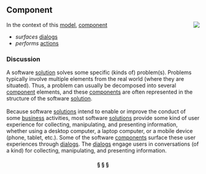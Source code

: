 ## Component

<img src="https://rawgithub.com/nikboyd/sample-domain/master/images/component.svg" align="right"/>

In the context of this [model](../README.md), [component](https://github.com/nikboyd/sample-domain/blob/master/topics/component.md)

* <i>surfaces</i> [dialogs](https://github.com/nikboyd/sample-domain/blob/master/topics/dialog.md)
* <i>performs</i> [actions](https://github.com/nikboyd/sample-domain/blob/master/topics/action.md)

### Discussion

A software [solution](https://github.com/nikboyd/sample-domain/blob/master/topics/solution.md) solves some specific (kinds of) problem(s).
Problems typically involve multiple elements from the real world (where they are situated).
Thus, a problem can usually be decomposed into several [component](https://github.com/nikboyd/sample-domain/blob/master/topics/component.md) elements, and these [components](https://github.com/nikboyd/sample-domain/blob/master/topics/component.md)
are often represented in the structure of the software [solution](https://github.com/nikboyd/sample-domain/blob/master/topics/solution.md).<br/><br/>Because software [solutions](https://github.com/nikboyd/sample-domain/blob/master/topics/solution.md) intend to enable or improve the conduct of some [business](https://github.com/nikboyd/sample-domain/blob/master/topics/business.md) activities,
most software [solutions](https://github.com/nikboyd/sample-domain/blob/master/topics/solution.md) provide some kind of user experience for collecting, manipulating, and
presenting information, whether using a desktop computer, a laptop computer, or a mobile device
(phone, tablet, etc.). Some of the software [components](https://github.com/nikboyd/sample-domain/blob/master/topics/component.md) surface these user experiences through [dialogs](https://github.com/nikboyd/sample-domain/blob/master/topics/dialog.md).
The [dialogs](https://github.com/nikboyd/sample-domain/blob/master/topics/dialog.md) engage users in conversations (of a kind) for collecting, manipulating, and presenting information.


<h4 align="center"><b>&sect; &sect; &sect;</b></h4>

